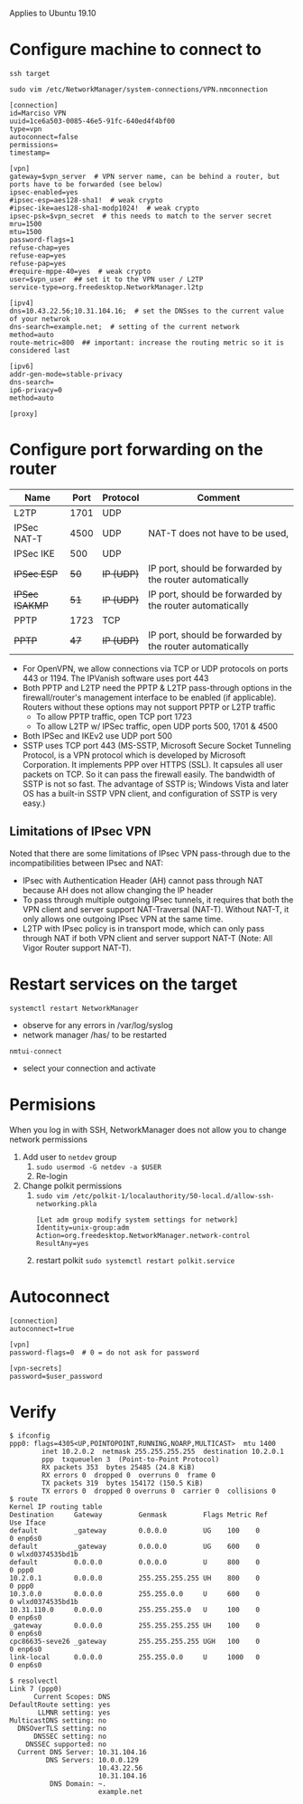 
Applies to Ubuntu 19.10

# Configure machine to connect to

`ssh target`

`sudo vim /etc/NetworkManager/system-connections/VPN.nmconnection`
```
[connection]
id=Marciso VPN
uuid=1ce6a503-0085-46e5-91fc-640ed4f4bf00
type=vpn
autoconnect=false
permissions=
timestamp=

[vpn]
gateway=$vpn_server  # VPN server name, can be behind a router, but ports have to be forwarded (see below)
ipsec-enabled=yes
#ipsec-esp=aes128-sha1!  # weak crypto
#ipsec-ike=aes128-sha1-modp1024!  # weak crypto
ipsec-psk=$vpn_secret  # this needs to match to the server secret
mru=1500
mtu=1500
password-flags=1
refuse-chap=yes
refuse-eap=yes
refuse-pap=yes
#require-mppe-40=yes  # weak crypto
user=$vpn_user  ## set it to the VPN user / L2TP
service-type=org.freedesktop.NetworkManager.l2tp

[ipv4]
dns=10.43.22.56;10.31.104.16;  # set the DNSses to the current value of your netwrok
dns-search=example.net;  # setting of the current network
method=auto
route-metric=800  ## important: increase the routing metric so it is considered last

[ipv6]
addr-gen-mode=stable-privacy
dns-search=
ip6-privacy=0
method=auto

[proxy]
```

# Configure port forwarding on the router

Name | Port | Protocol | Comment
-----|------|----------|----
L2TP | 1701 | UDP
IPSec NAT-T | 4500 | UDP | NAT-T does not have to be used, 
IPSec IKE | 500 | UDP
~~IPSec ESP~~ | ~~50~~ | ~~IP (UDP)~~ | IP port, should be forwarded by the router automatically
~~IPSec ISAKMP~~ | ~~51~~ | ~~IP (UDP)~~ | IP port, should be forwarded by the router automatically
PPTP | 1723 | TCP
~~PPTP~~ | ~~47~~ | ~~IP (UDP)~~ | IP port, should be forwarded by the router automatically

* For OpenVPN, we allow connections via TCP or UDP protocols on ports 443 or 1194. The IPVanish software uses port 443
* Both PPTP and L2TP need the PPTP & L2TP pass-through options in the firewall/router's management interface to be enabled (if applicable). Routers without these options may not support PPTP or L2TP traffic
    * To allow PPTP traffic, open TCP port 1723
    * To allow L2TP w/ IPSec traffic, open UDP ports 500, 1701 & 4500
* Both IPSec and IKEv2 use UDP port 500
* SSTP uses TCP port 443 (MS-SSTP, Microsoft Secure Socket Tunneling Protocol, is a VPN protocol which is developed by Microsoft Corporation. It implements PPP over HTTPS (SSL). It capsules all user packets on TCP. So it can pass the firewall easily. The bandwidth of SSTP is not so fast. The advantage of SSTP is; Windows Vista and later OS has a built-in SSTP VPN client, and configuration of SSTP is very easy.)

## Limitations of IPsec VPN
Noted that there are some limitations of IPsec VPN pass-through due to the incompatibilities between IPsec and NAT:
 * IPsec with Authentication Header (AH) cannot pass through NAT because AH does not allow changing the IP header
 * To pass through multiple outgoing IPsec tunnels, it requires that both the VPN client and server support NAT-Traversal (NAT-T). Without NAT-T, it only allows one outgoing IPsec VPN at the same time.
 * L2TP with IPsec policy is in transport mode, which can only pass through NAT if both VPN client and server support NAT-T (Note: All Vigor Router support NAT-T).

# Restart services on the target
`systemctl restart NetworkManager`
* observe for any errors in /var/log/syslog
* network manager /has/ to be restarted

`nmtui-connect` 
- select your connection and activate

# Permisions
When you log in with SSH, NetworkManager does not allow you to change network permissions

1. Add user to `netdev` group
   1. `sudo usermod -G netdev -a $USER`
   1. Re-login
1. Change polkit permissions
   1. `sudo vim /etc/polkit-1/localauthority/50-local.d/allow-ssh-networking.pkla`
      ```
      [Let adm group modify system settings for network]
      Identity=unix-group:adm
      Action=org.freedesktop.NetworkManager.network-control
      ResultAny=yes
      ```
   1. restart polkit
   `sudo systemctl restart polkit.service`

# Autoconnect
```
[connection]
autoconnect=true

[vpn]
password-flags=0  # 0 = do not ask for password

[vpn-secrets]
password=$user_password
```
# Verify

```
$ ifconfig
ppp0: flags=4305<UP,POINTOPOINT,RUNNING,NOARP,MULTICAST>  mtu 1400
        inet 10.2.0.2  netmask 255.255.255.255  destination 10.2.0.1
        ppp  txqueuelen 3  (Point-to-Point Protocol)
        RX packets 353  bytes 25485 (24.8 KiB)
        RX errors 0  dropped 0  overruns 0  frame 0
        TX packets 319  bytes 154172 (150.5 KiB)
        TX errors 0  dropped 0 overruns 0  carrier 0  collisions 0
$ route
Kernel IP routing table
Destination     Gateway         Genmask         Flags Metric Ref    Use Iface
default         _gateway        0.0.0.0         UG    100    0        0 enp6s0
default         _gateway        0.0.0.0         UG    600    0        0 wlxd0374535bd1b
default         0.0.0.0         0.0.0.0         U     800    0        0 ppp0
10.2.0.1        0.0.0.0         255.255.255.255 UH    800    0        0 ppp0
10.3.0.0        0.0.0.0         255.255.0.0     U     600    0        0 wlxd0374535bd1b
10.31.110.0     0.0.0.0         255.255.255.0   U     100    0        0 enp6s0
_gateway        0.0.0.0         255.255.255.255 UH    100    0        0 enp6s0
cpc86635-seve26 _gateway        255.255.255.255 UGH   100    0        0 enp6s0
link-local      0.0.0.0         255.255.0.0     U     1000   0        0 enp6s0

$ resolvectl
Link 7 (ppp0)
      Current Scopes: DNS
DefaultRoute setting: yes
       LLMNR setting: yes
MulticastDNS setting: no
  DNSOverTLS setting: no
      DNSSEC setting: no
    DNSSEC supported: no
  Current DNS Server: 10.31.104.16
         DNS Servers: 10.0.0.129
                      10.43.22.56
                      10.31.104.16
          DNS Domain: ~.
                      example.net
```
